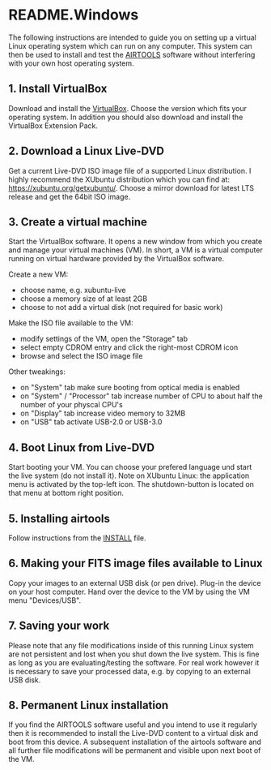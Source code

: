 
# README.Windows

The following instructions are intended to guide you on setting up
a virtual Linux operating system which can run on any computer.
This system can then be used to install and test the
[AIRTOOLS](https://github.com/ewelot/airtools) software
without interfering with your own host operating system.


## 1. Install VirtualBox
Download and install the [VirtualBox](http://www.virtualbox.org).
Choose the version which fits your operating system.
In addition you should also download and install the VirtualBox
Extension Pack.


## 2. Download a Linux Live-DVD
Get a current Live-DVD ISO image file of a supported Linux distribution.
I highly recommend the XUbuntu distribution which you can find at:
    https://xubuntu.org/getxubuntu/.
Choose a mirror download for latest LTS release and get the 64bit ISO image.


## 3. Create a virtual machine
Start the VirtualBox software. It opens a new window from which you create
and manage your virtual machines (VM). In short, a VM is a virtual computer
running on virtual hardware provided by the VirtualBox software.

Create a new VM:
  - choose name, e.g. xubuntu-live
  - choose a memory size of at least 2GB
  - choose to not add a virtual disk (not required for basic work)

Make the ISO file available to the VM:
  - modify settings of the VM, open the "Storage" tab
  - select empty CDROM entry and click the right-most CDROM icon
  - browse and select the ISO image file

Other tweakings:
  - on "System" tab make sure booting from optical media is enabled
  - on "System" / "Processor" tab increase number of CPU to about half the
    number of your physcal CPU's
  - on "Display" tab increase video memory to 32MB
  - on "USB" tab activate USB-2.0 or USB-3.0


## 4. Boot Linux from Live-DVD
Start booting your VM. You can choose your prefered language und start the
live system (do not install it).
Note on XUbuntu Linux: the application menu is activated by the top-left
icon. The shutdown-button is located on that menu at bottom right position.


## 5. Installing airtools
Follow instructions from the [INSTALL](INSTALL.md) file.


## 6. Making your FITS image files available to Linux
Copy your images to an external USB disk (or pen drive). Plug-in the device
on your host computer. Hand over the device to the VM by using the VM menu
"Devices/USB".


## 7. Saving your work
Please note that any file modifications inside of this running Linux
system are not persistent and lost when you shut down the live system.
This is fine as long as you are evaluating/testing the software. For real
work however it is necessary to save your processed data, e.g. by copying
to an external USB disk.


## 8. Permanent Linux installation
If you find the AIRTOOLS software useful and you intend to use it regularly
then it is recommended to install the Live-DVD content to a virtual disk
and boot from this device. A subsequent installation of the airtools software
and all further file modifications will be permanent and visible upon next
boot of the VM.


